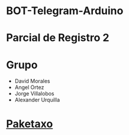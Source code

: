 # BOT-Telegram-Arduino

# Parcial de Registro 2
# Grupo
* David Morales
* Angel Ortez
* Jorge Villalobos
* Alexander Urquilla


# [Paketaxo](https://goo.gl/SsAhv)
